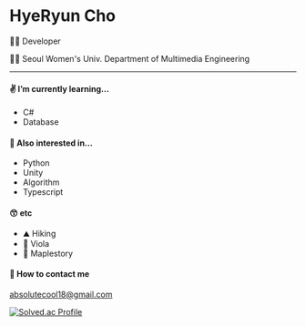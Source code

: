 # HyeRyun Cho

👩‍💻 Developer

👩‍🎓 Seoul Women's Univ. Department of Multimedia Engineering

---

#### ✌️ I’m currently learning...
 - C#
 - Database
 
#### 👀 Also interested in...
- Python
- Unity
- Algorithm
- Typescript

#### 😙 etc
- ⛰ Hiking
- 🎻 Viola
- 🍁 Maplestory

#### 📧 How to contact me  
absolutecool18@gmail.com

[![Solved.ac Profile](http://mazassumnida.wtf/api/v2/generate_badge?boj=batsy_22)](https://solved.ac/batsy_22/)
